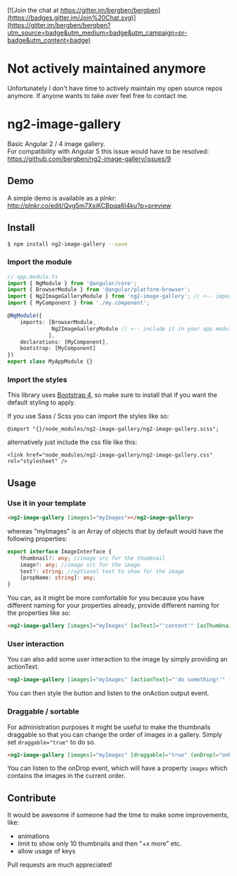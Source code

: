 [![Join the chat at https://gitter.im/bergben/bergben](https://badges.gitter.im/Join%20Chat.svg)](https://gitter.im/bergben/bergben?utm_source=badge&utm_medium=badge&utm_campaign=pr-badge&utm_content=badge)

# Not actively maintained anymore
Unfortunately I don't have time to actively maintain my open source repos anymore. If anyone wants to take over feel free to contact me. 

# ng2-image-gallery
Basic Angular 2 / 4 image gallery. <br />
For compatibility with Angular 5 this issue would have to be resolved: https://github.com/bergben/ng2-image-gallery/issues/9

## Demo
A simple demo is available as a plnkr: http://plnkr.co/edit/Qyg5m7XsiKCBpqa6I4ku?p=preview

## Install
```bash
$ npm install ng2-image-gallery --save
```

### Import the module
```TypeScript
// app.module.ts
import { NgModule } from '@angular/core';
import { BrowserModule } from '@angular/platform-browser';
import { Ng2ImageGalleryModule } from 'ng2-image-gallery'; // <-- import the module
import { MyComponent } from './my.component';

@NgModule({
    imports: [BrowserModule,
              Ng2ImageGalleryModule // <-- include it in your app module
             ],
    declarations: [MyComponent],  
    bootstrap: [MyComponent]
})
export class MyAppModule {}
```
### Import the styles
This library uses <a href="https://v4-alpha.getbootstrap.com/getting-started/download/#package-managers">Bootstrap 4</a>, so make sure to install that if you want the default styling to apply. 

If you use Sass / Scss you can import the styles like so:
```
@import "{}/node_modules/ng2-image-gallery/ng2-image-gallery.scss";
```
alternatively just include the css file like this:
``` 
<link href="node_modules/ng2-image-gallery/ng2-image-gallery.css" rel="stylesheet" />
```
## Usage

### Use it in your template
```html
<ng2-image-gallery [images]="myImages"></ng2-image-gallery> 
```

whereas "myImages" is an Array of objects that by default would have the following properties:
```TypeScript
export interface ImageInterface {
    thumbnail?: any; //image src for the thumbnail
    image?: any; //image src for the image 
    text?: string; //optional text to show for the image
    [propName: string]: any;
}
```

You can, as it might be more comfortable for you because you have different naming for your properties already, provide different naming for the properties like so:

```html
<ng2-image-gallery [images]="myImages" [asText]="'content'" [asThumbnail]="'mythumb'"></ng2-image-gallery> 
```

### User interaction

You can also add some user interaction to the image by simply providing an actionText.
```html
<ng2-image-gallery [images]="myImages" [actionText]="'do something!'" (onAction)="doSomething($event)"></ng2-image-gallery> 
```
You can then style the button and listen to the onAction output event.

### Draggable / sortable

For administration purposes it might be useful to make the thumbnails draggable so that you can change the order of images in a gallery. Simply set `draggable="true"` to do so.
```html
<ng2-image-gallery [images]="myImages" [draggable]="true" (onDrop)="onDrop($event)"></ng2-image-gallery> 
```
You can listen to the onDrop event, which will have a property `images` which contains the images in the current order.

## Contribute
It would be awesome if someone had the time to make some improvements, like:
 - animations
 - limit to show only 10 thumbnails and then "+x more" etc. 
 - allow usage of keys

Pull requests are much appreciated!
